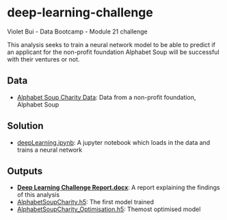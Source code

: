 # deep-learning-challenge
Violet Bui - Data Bootcamp - Module 21 challenge

This analysis seeks to train a neural network model to be able to predict if an applicant for the non-profit foundation Alphabet Soup will be successful with their ventures or not. 
## Data
- <u>[Alphabet Soup Charity Data](https://static.bc-edx.com/data/dla-1-2/m21/lms/starter/charity_data.csv)</u>: Data from a non-profit foundation, Alphabet Soup

## Solution
- <u>deepLearning.ipynb</u>: A jupyter notebook which loads in the data and trains a neural network

## Outputs
- <u><b>Deep Learning Challenge Report.docx</u></b>: A report explaining the findings of this analysis
- <u>AlphabetSoupCharity.h5</u>: The first model trained
- <u>AlphabetSoupCharity_Optimisation.h5</u>: Themost optimised model
